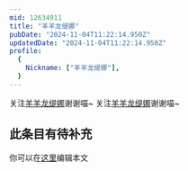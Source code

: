 ```yaml
---
mid: 12634911
title: "羊羊龙缇娜"
pubDate: "2024-11-04T11:22:14.950Z"
updatedDate: "2024-11-04T11:22:14.950Z"
profile:
  {
    Nickname: ["羊羊龙缇娜"],
  }
---
```


关注[羊羊龙缇娜](https://space.bilibili.com/12634911)谢谢喵~ 关注[羊羊龙缇娜](https://space.bilibili.com/12634911)谢谢喵~

## 此条目有待补充
你可以在[这里](https://github.com/Yuhanawa/VTuber.ICU-Content/edit/master/v/羊羊龙缇娜/index.md)编辑本文
